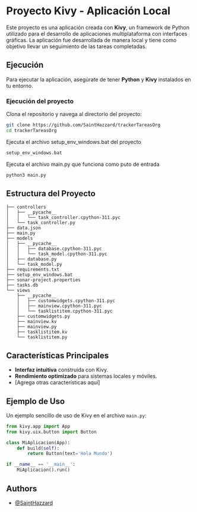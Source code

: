 # Proyecto Kivy - Aplicación Local

Este proyecto es una aplicación creada con **Kivy**, un framework de Python utilizado para el desarrollo de aplicaciones multiplataforma con interfaces gráficas. La aplicación fue desarrollada de manera local y tiene como objetivo llevar un seguimiento de las tareas completadas.


## Ejecución

Para ejecutar la aplicación, asegúrate de tener **Python** y **Kivy** instalados en tu entorno.

### Ejecución del proyecto

Clona el repositorio y navega al directorio del proyecto:

```bash
git clone https://github.com/SaintHazzard/trackerTareasOrg
cd trackerTareasOrg
```

Ejecuta el archivo setup_env_windows.bat del proyecto

```bash
setup_env_windows.bat
```

Ejecuta el archivo main.py que funciona como puto de entrada
```bash
python3 main.py
```
## Estructura del Proyecto

```plaintext
├── controllers
│   ├── __pycache__
│   │   └── task_controller.cpython-311.pyc
│   └── task_controller.py
├── data.json
├── main.py
├── models
│   ├── __pycache__
│   │   ├── database.cpython-311.pyc
│   │   └── task_model.cpython-311.pyc
│   ├── database.py
│   └── task_model.py
├── requirements.txt
├── setup_env_windows.bat
├── sonar-project.properties
├── tasks.db
└── views
    ├── __pycache__
    │   ├── customwidgets.cpython-311.pyc
    │   ├── mainview.cpython-311.pyc
    │   └── tasklistitem.cpython-311.pyc
    ├── customwidgets.py
    ├── mainview.kv
    ├── mainview.py
    ├── tasklistitem.kv
    └── tasklistitem.py 
```

## Características Principales

- **Interfaz intuitiva** construida con Kivy.
- **Rendimiento optimizado** para sistemas locales y móviles.
- [Agrega otras características aquí]

## Ejemplo de Uso

Un ejemplo sencillo de uso de Kivy en el archivo `main.py`:

```python
from kivy.app import App
from kivy.uix.button import Button

class MiAplicacion(App):
    def build(self):
        return Button(text='Hola Mundo')

if __name__ == '__main__':
    MiAplicacion().run()
```


## Authors

- [@SaintHazzard](https://github.com/SaintHazzard)


